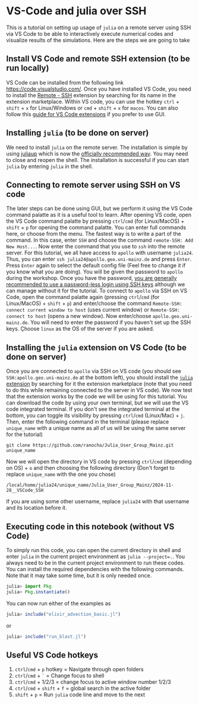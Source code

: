# VS-Code and julia over SSH

This is a tutorial on setting up usage of `julia` on a remote server using SSH via VS Code to be able to interactively execute numerical codes and visualize results of the simulations. Here are the steps we are going to take

## Install VS Code and remote SSH extension (to be run locally)

VS Code can be installed from the following link https://code.visualstudio.com/. Once you have installed VS Code, you need to install the [Remote - SSH](https://marketplace.visualstudio.com/items?itemName=ms-vscode-remote.remote-ssh) extension by searching for its name in the extension marketplace. Within VS code, you can use the hotkey `ctrl` + `shift` + `x` for Linux/Windows or `cmd` + `shift` + `x` for `macos`. You can also follow this [guide for VS Code extensions](https://code.visualstudio.com/docs/editor/extension-marketplace) if you prefer to use GUI.

## Installing `julia` (to be done on server)

We need to install `julia` on the remote server. The installation is simple by using [juliaup](https://github.com/JuliaLang/juliaup) which is now the [officially recommended way](https://julialang.org/downloads/). You may need to close and reopen the shell. The installation is successful if you can start `julia` by entering `julia` in the shell.

## Connecting to remote server using SSH on VS code

The later steps can be done using GUI, but we perform it using the VS Code command palatte as it is a useful tool to learn. After opening VS code, open the VS Code command palatte by pressing `ctrl`/`cmd` (for Linux/MacOS) + `shift` + `p` for opening the command palatte. You can enter full commands here, or choose from the menu. The fastest way is to write a part of the command. In this case, enter `SSH` and choose the command `remote-SSH: Add New Host...`. Now enter the command that you use to `ssh` into the remote server. For this tutorial, we all have access to `apollo` with username `julia24`. Thus, you can enter `ssh julia24@apollo.geo.uni-mainz.de` and press `Enter`. Press `Enter` again to select the default config file (Feel free to change it if you know what you are doing). You will be given the password to `apollo` during the workshop. Once you have the password, [you are generally recommended to use a password-less login using SSH keys](https://docs.github.com/en/authentication/connecting-to-github-with-ssh/generating-a-new-ssh-key-and-adding-it-to-the-ssh-agent) although we can manage without it for the tutorial. To connect to `apollo` via SSH on VS Code, open the command palatte again (pressing `ctrl`/`cmd` (for Linux/MacOS) + `shift` + `p`) and enter/choose the command `Remote-SSH: connect current window to host` (uses current window) or `Remote-SSH: connect to host` (opens a new window). Now enter/choose `apollo.geo.uni-mainz.de`. You will need to enter the password if you haven't set up the SSH keys. Çhoose `linux` as the OS of the server if you are asked.

## Installing the `julia` extension on VS Code (to be done on server)

Once you are connected to `apollo` via SSH on VS code (you should see `SSH:apollo.geo.uni-mainz.de` at the bottom left), you should install the [`julia` extension](https://marketplace.visualstudio.com/items?itemName=julialang.language-julia) by searching for it the extension marketplace (note that you need to do this while remaining connected to the server in VS code). We now test that the extension works by the code we will be using for this tutorial. You can download the code by using your own terminal, but we will use the VS code integrated terminal. If you don't see the integrated terminal at the bottom, you can toggle its visibility by pressing `ctrl`/`cmd` (Linux/Mac) + `j`. Then, enter the following command in the terminal (please replace `unique_name` with a unique name as all of us will be using the same server for the tutorial)
```shell
git clone https://github.com/ranocha/Julia_User_Group_Mainz.git unique_name
```
Now we will open the directory in VS code by pressing `ctrl`/`cmd` (depending on OS) + `o` and then choosing the following directory (Don't forget to replace `unique_name` with the one you chose)
```
/local/home/julia24/unique_name/Julia_User_Group_Mainz/2024-11-28__VSCode_SSH
```
If you are using some other username, replace `julia24` with that username and its location before it.

## Executing code in this notebook (without VS Code)

To simply run this code, you can open the current directory in shell and enter `julia` in the current project environment as `julia --project=.`. You always need to be in the current project environment to run these codes. You can install the required dependencies with the following commands. Note that it may take some time, but it is only needed once.
```julia
julia> import Pkg
julia> Pkg.instantiate()
```
You can now run either of the examples as
```julia
julia> include("elixir_advection_basic.jl")
```
or
```julia
julia> include("run_blast.jl")
```

## Useful VS Code hotkeys

1. `ctrl`/`cmd` + `p` hotkey = Navigate through open folders
2. `ctrl`/`cmd` + `` ` `` = Change focus to shell
3. `ctrl`/`cmd` + 1/2/3 = change focus to active window number 1/2/3
4. `ctrl`/`cmd` + `shift` + `f` = global search in the active folder
5. `shift` + `p` = Run `julia` code line and move to the next
